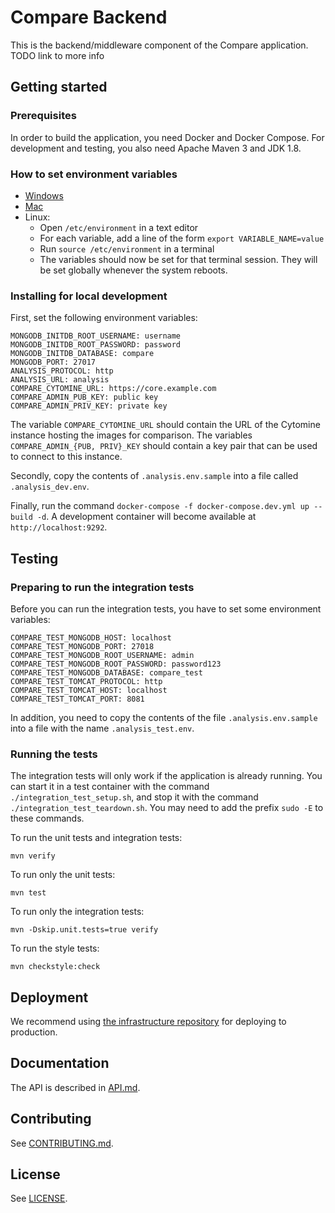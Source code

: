 # Compare Backend
This is the backend/middleware component of the Compare application. TODO link to more info

## Getting started
### Prerequisites
In order to build the application, you need Docker and Docker Compose. For development and testing, you also need Apache Maven 3 and JDK 1.8.

### How to set environment variables
- [Windows](https://www.techjunkie.com/environment-variables-windows-10/)
- [Mac](https://apple.stackexchange.com/questions/106778)
- Linux:
    - Open `/etc/environment` in a text editor
    - For each variable, add a line of the form `export VARIABLE_NAME=value`
    - Run `source /etc/environment` in a terminal
    - The variables should now be set for that terminal session.
    They will be set globally whenever the system reboots. 

### Installing for local development
First, set the following environment variables:

```
MONGODB_INITDB_ROOT_USERNAME: username
MONGODB_INITDB_ROOT_PASSWORD: password
MONGODB_INITDB_DATABASE: compare
MONGODB_PORT: 27017
ANALYSIS_PROTOCOL: http
ANALYSIS_URL: analysis
COMPARE_CYTOMINE_URL: https://core.example.com
COMPARE_ADMIN_PUB_KEY: public key
COMPARE_ADMIN_PRIV_KEY: private key

```

The variable `COMPARE_CYTOMINE_URL` should contain the URL of the Cytomine instance hosting the images for comparison. The variables `COMPARE_ADMIN_{PUB, PRIV}_KEY` should contain a key pair that can be used to connect to this instance.

Secondly, copy the contents of `.analysis.env.sample` into a file called `.analysis_dev.env`.

Finally, run the command `docker-compose -f docker-compose.dev.yml up --build -d`. A development container will become available at `http://localhost:9292`.

## Testing
### Preparing to run the integration tests
Before you can run the integration tests, you have to set some environment variables:

```
COMPARE_TEST_MONGODB_HOST: localhost
COMPARE_TEST_MONGODB_PORT: 27018
COMPARE_TEST_MONGODB_ROOT_USERNAME: admin
COMPARE_TEST_MONGODB_ROOT_PASSWORD: password123
COMPARE_TEST_MONGODB_DATABASE: compare_test
COMPARE_TEST_TOMCAT_PROTOCOL: http
COMPARE_TEST_TOMCAT_HOST: localhost
COMPARE_TEST_TOMCAT_PORT: 8081

```

In addition, you need to copy the contents of the file `.analysis.env.sample` into a file with the name `.analysis_test.env`.

### Running the tests
The integration tests will only work if the application is already running. You can start it in a test container
with the command `./integration_test_setup.sh`, and stop it with the command `./integration_test_teardown.sh`.
You may need to add the prefix `sudo -E` to these commands.

To run the unit tests and integration tests:

```console
mvn verify

```

To run only the unit tests:

```console
mvn test

```

To run only the integration tests:

```console
mvn -Dskip.unit.tests=true verify

```

To run the style tests:

```console
mvn checkstyle:check

```

## Deployment
We recommend using [the infrastructure repository](https://github.com/histographer/infrastructure) for deploying to production.

## Documentation
The API is described in [API.md](API.md).

## Contributing
See [CONTRIBUTING.md](CONTRIBUTING.md).

## License
See [LICENSE](LICENSE).
